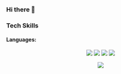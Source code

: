 ### Hi there 👋


<!-- **alexrods/alexrods** is a ✨ _special_ ✨ repository because its `README.md` (this file) appears on your GitHub profile. -->

<!-- - 🔭 I’m currently working on my self -->
<!-- - 🌱 I’m currently learning Artificial Intelligence
- 👯 I’m looking to collaborate on ...
- 🤔 I’m looking for help with ...
- 💬 Ask me about music
- 📫 How to reach me: ...
- 😄 Pronouns: ...
- ⚡ Fun fact: ... -->

### Tech Skills

#### **Languages:** 

<p align="center">
    <img src="https://img.shields.io/badge/Python-FFD43B?style=for-the-badge&logo=python&logoColor=blue">
    <img src="https://img.shields.io/badge/R-276DC3?style=for-the-badge&logo=r&logoColor=white">
    <img src="https://img.shields.io/badge/C-00599C?style=for-the-badge&logo=c&logoColor=white">
    <img src="https://img.shields.io/badge/C%2B%2B-00599C?style=for-the-badge&logo=c%2B%2B&logoColor=white">
</p>


<p align="center">
    <img src="https://img.shields.io/badge/TensorFlow-FF6F00?style=for-the-badge&logo=tensorflow&logoColor=white">

</p>